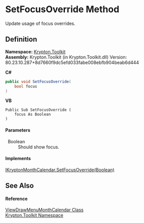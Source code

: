 # SetFocusOverride Method


Update usage of focus overrides.



## Definition
**Namespace:** <a href="79d2eac2-21f4-54ff-7552-b20c33c30600.md">Krypton.Toolkit</a>  
**Assembly:** Krypton.Toolkit (in Krypton.Toolkit.dll) Version: 80.23.10.287+8d7660f9dc5efd033fabe008ebfb904beab6d444

**C#**
``` C#
public void SetFocusOverride(
	bool focus
)
```
**VB**
``` VB
Public Sub SetFocusOverride ( 
	focus As Boolean
)
```



#### Parameters
<dl><dt>  Boolean</dt><dd>Should show focus.</dd></dl>

#### Implements
<a href="b8768815-a549-9684-b545-ac4fee04d03a.md">IKryptonMonthCalendar.SetFocusOverride(Boolean)</a>  


## See Also


#### Reference
<a href="f1bdff9a-7205-8480-b790-269da41f6524.md">ViewDrawMenuMonthCalendar Class</a>  
<a href="79d2eac2-21f4-54ff-7552-b20c33c30600.md">Krypton.Toolkit Namespace</a>  
